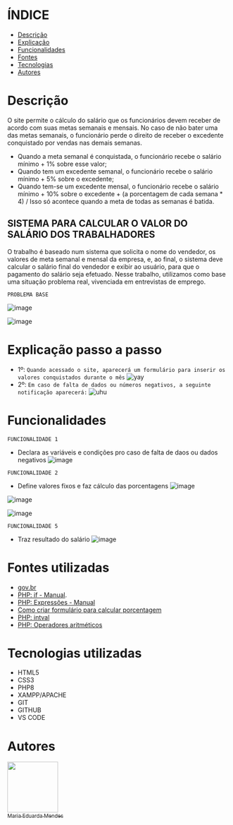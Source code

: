 # ÍNDICE

* [Descrição](#descri%C3%A7%C3%A3o)
* [Explicação](#Explica%C3%A7%C3%A3o-passo-a-passo)
* [Funcionalidades](#Funcionalidades)
* [Fontes](#Fontes-utilizadas)
* [Tecnologias](#Tecnologias-utilizadas)
* [Autores](#Autores)


# Descrição
 O site permite o cálculo do salário que os funcionários devem receber de acordo com suas metas semanais e mensais. No caso de não bater uma das metas semanais, o funcionário perde o direito de receber o excedente conquistado por vendas nas demais semanas.
 * Quando a meta semanal é conquistada, o funcionário recebe o salário mínimo + 1% sobre esse valor;
 * Quando tem um excedente semanal, o funcionário recebe o salário mínimo + 5% sobre o excedente;
 * Quando tem-se um excedente mensal, o funcionário recebe o salário mínimo + 10% sobre o excedente + (a porcentagem de cada semana * 4) / Isso só acontece quando a meta de todas as semanas é batida.

   
## SISTEMA PARA CALCULAR O VALOR DO SALÁRIO DOS TRABALHADORES
 O trabalho é baseado num sistema que solicita o nome do vendedor, os valores de meta semanal e mensal da empresa, e, ao final, o sistema deve calcular o salário final do vendedor e exibir ao usuário, para que o pagamento do salário seja efetuado. 
 Nesse trabalho, utilizamos como base uma situação problema real, vivenciada em entrevistas de emprego. 

 
 ``PROBLEMA BASE``

 
 ![image](https://github.com/imdoarda/sistema_salario/assets/127868962/09db128f-9f22-44d3-98c1-9c3f8f2c054d)

 ![image](https://github.com/imdoarda/sistema_salario/assets/127868962/18de8e05-5653-4d5f-bc8f-61ad8ca21e13)



# Explicação passo a passo
 * 1º:
   ``Quando acessado o site, aparecerá um formulário para inserir os valores conquistados durante o mês``
   ![yay](https://github.com/imdoarda/sistema_salario/assets/127868962/bdc9c91b-7082-4034-abc4-83ba786be0d4)
 * 2º:
   ``Em caso de falta de dados ou números negativos, a seguinte notificação aparecerá:``
   ![uhu](https://github.com/imdoarda/sistema_salario/assets/127868962/97e3f49c-6f02-43f4-ab60-d8eaeb76b10e)

# Funcionalidades
``FUNCIONALIDADE 1``  
* Declara as variáveis e condições pro caso de falta de daos ou dados negativos
![image](https://github.com/imdoarda/sistema_salario/assets/127868962/26e86ba3-49b5-45a4-8b4f-9fcb31f17a73)

``FUNCIONALIDADE 2``  
* Define valores fixos e faz cálculo das porcentagens
![image](https://github.com/imdoarda/sistema_salario/assets/127868962/8124dc16-66c5-4570-9821-b548b7ec5300)

![image](https://github.com/imdoarda/sistema_salario/assets/127868962/ad1091b8-4322-4247-a7a3-30ccea2b6aef)

![image](https://github.com/imdoarda/sistema_salario/assets/127868962/d1dcb9bd-77d8-49b3-aff9-fb01d3e2b82b)

``FUNCIONALIDADE 5``  
* Traz resultado do salário
![image](https://github.com/imdoarda/sistema_salario/assets/127868962/c61cb272-8693-4e6a-891e-4cc8087bd8e4)


 # Fontes utilizadas
 * [gov.br](https://www.aen.pr.gov.br/Noticia/Maior-do-Brasil-governador-confirma-novo-Piso-Regional-que-vai-de-R-18-mil-R-21-mil#:~:text=Na%20primeira%2C%20que%20contempla%20os,de%20R%24%201.927%2C02)
 * [PHP: if - Manual](https://www.php.net/manual/pt_BR/control-structures.if.php).
 * [PHP: Expressões - Manual](https://www.php.net/manual/pt_BR/language.expressions.php)
 * [Como criar formulário para calcular porcentagem](https://youtu.be/RWvn2mP1xbw?si=pVZ97PA72ZQPtLpr)
 * [PHP: intval](https://www.php.net/manual/pt_BR/function.intval.php)
 * [PHP: Operadores aritméticos](https://www.php.net/manual/pt_BR/language.operators.arithmetic.php)
   

# Tecnologias utilizadas
* HTML5
* CSS3
* PHP8
* XAMPP/APACHE
* GIT
* GITHUB
* VS CODE
 
# Autores

[<img loading="lazy" src="https://avatars.githubusercontent.com/u/127868962?v=4" width=115><br><sub>Maria Eduarda Mendes</sub>](https://github.com/imdoarda)
